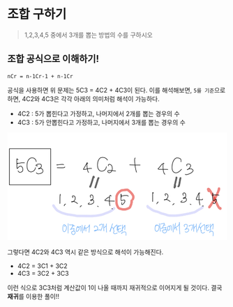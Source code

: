 # 조합 구하기

> 1,2,3,4,5 중에서 3개를 뽑는 방법의 수를 구하시오

## 조합 공식으로 이해하기!

```
nCr = n-1Cr-1 + n-1Cr
```

공식을 사용하면 위 문제는 5C3 = 4C2 + 4C3이 된다. 이를 해석해보면, `5를 기준`으로 하면, 4C2와 4C3은 각각 아래의 의미처럼 해석이 가능하다.

- 4C2 : 5가 뽑힌다고 가정하고, 나머지에서 2개를 뽑는 경우의 수
- 4C3 : 5가 안뽑힌다고 가정하고, 나머지에서 3개를 뽑는 경우의 수

![해석1](/screenshots/s08_12-1.jpeg)

그렇다면 4C2와 4C3 역시 같은 방식으로 해석이 가능해진다.

- 4C2 = 3C1 + 3C2
- 4C3 = 3C2 + 3C3

이런 식으로 3C3처럼 계산값이 1이 나올 때까지 재귀적으로 이어지게 될 것이다. 결국 **재귀**를 이용한 풀이!!
